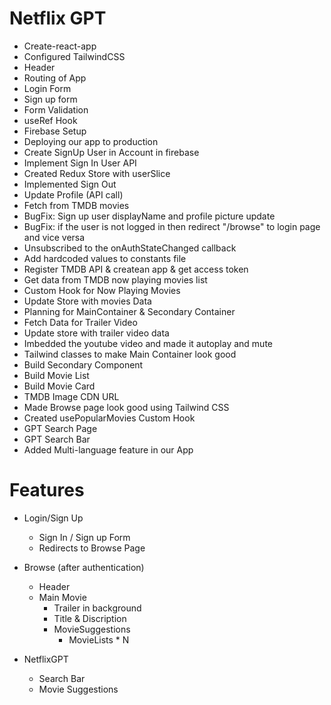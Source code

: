# Netflix GPT

- Create-react-app
- Configured TailwindCSS
- Header
- Routing of App
- Login Form
- Sign up form
- Form Validation
- useRef Hook
- Firebase Setup
- Deploying our app to production
- Create SignUp User in Account in firebase
- Implement Sign In User API
- Created Redux Store with userSlice
- Implemented Sign Out
- Update Profile (API call)
- Fetch from TMDB movies
- BugFix: Sign up user displayName and profile picture update
- BugFix: if the user is not logged in then redirect "/browse" to login page and vice versa
- Unsubscribed to the onAuthStateChanged callback
- Add hardcoded values to constants file
- Register TMDB API & createan app & get access token
- Get data from TMDB now playing movies list
- Custom Hook for Now Playing Movies
- Update Store with movies Data
- Planning for MainContainer & Secondary Container
- Fetch Data for Trailer Video
- Update store with trailer video data
- Imbedded the youtube video and made it autoplay and mute
- Tailwind classes to make Main Container look good
- Build Secondary Component
- Build Movie List
- Build Movie Card
- TMDB Image CDN URL
- Made Browse page look good using Tailwind CSS
- Created usePopularMovies Custom Hook
- GPT Search Page
- GPT Search Bar
- Added Multi-language feature in our App

# Features

- Login/Sign Up
  - Sign In / Sign up Form
  - Redirects to Browse Page
- Browse (after authentication)

  - Header
  - Main Movie
    - Trailer in background
    - Title & Discription
    - MovieSuggestions
      - MovieLists \* N

- NetflixGPT
  - Search Bar
  - Movie Suggestions
